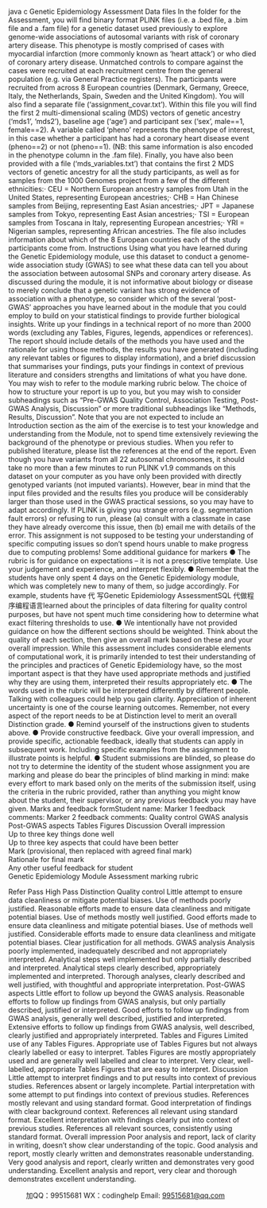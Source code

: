 java c
Genetic Epidemiology Assessment
Data files
In the folder for the Assessment, you will find binary format PLINK files (i.e. a .bed   file, a .bim   file and a .fam   file) for a genetic dataset used previously to explore genome-wide associations of autosomal variants with risk of coronary artery disease. This phenotype is mostly comprised of cases with myocardial infarction (more commonly known as ‘heart attack’) or who died of coronary artery disease. Unmatched controls to compare against the cases were recruited at each recruitment centre from the general population (e.g. via General Practice registers). The participants were recruited from across 8 European countries (Denmark, Germany, Greece, Italy, the Netherlands, Spain, Sweden and the United Kingdom).
You will also find a separate file (‘assignment_covar.txt’). Within this file you will find the first 2 multi-dimensional scaling (MDS) vectors of genetic ancestry (‘mds1’, ‘mds2’), baseline age (‘age’)   and participant sex (‘sex’, male==1, female==2). A variable called ‘pheno’ represents the phenotype of interest, in this case whether a participant has had a coronary heart disease event (pheno==2) or not (pheno==1). (NB: this same information is also encoded in the phenotype column in the .fam   file). Finally, you have also been provided with a file (‘mds_variables.txt’) that contains the first 2 MDS vectors of genetic ancestry for all the study participants, as well as for samples from the 1000 Genomes project from a few of the different ethnicities:·   CEU = Northern European ancestry samples from Utah in the United States, representing European ancestries;·   CHB = Han Chinese samples from Beijing, representing East Asian ancestries;·   JPT = Japanese samples from Tokyo, representing East Asian ancestries;·   TSI = European samples from Toscana in Italy, representing European ancestries;·   YRI = Nigerian samples, representing African ancestries.
The file also includes information about which of the 8 European countries each of the study participants come from.
Instructions
Using what you have learned during the Genetic Epidemiology module, use this dataset to conduct a genome-wide association study (GWAS) to see what these data can tell you about the association between autosomal SNPs and coronary artery disease. As discussed during the module, it is not informative about biology or disease to merely conclude that a genetic variant has strong evidence of association with a phenotype, so consider which of the several ‘post-GWAS’ approaches you have learned about in the module that you could employ to build on your statistical findings to provide further biological insights.
Write up your findings in a technical report of no more than 2000 words   (excluding any Tables, Figures, legends, appendices or references). The report should include details of the methods you have used and the rationale for using those methods, the results you have generated (including any relevant tables or figures to display information), and a brief discussion that summarises your findings, puts your findings in context of previous literature and considers strengths and limitations of what you have done. You may wish to refer to the module marking rubric below.
The choice of how to structure your report is up to you, but you may wish to consider subheadings such as “Pre-GWAS Quality Control, Association Testing, Post-GWAS Analysis, Discussion” or more traditional subheadings like “Methods, Results, Discussion”. Note that you are not   expected to include an Introduction section as the aim of the exercise is to test your knowledge and understanding from the Module, not to spend time extensively reviewing the background of the phenotype or previous studies. When you refer to published literature, please list the references at the end of the report.
Even though you have variants from all 22 autosomal chromosomes, it should take no more than a few minutes to run PLINK v1.9 commands on this dataset on your computer as you have only been provided with directly genotyped variants (not imputed variants). However, bear in mind that the input files provided and the results files you produce will be considerably larger than those used in the GWAS practical sessions, so you may have to adapt accordingly. If PLINK is giving you strange errors (e.g. segmentation fault errors) or refusing to run, please (a) consult with a classmate in case they have already overcome this issue, then (b) email me with details of the error. This assignment is not supposed to be testing your understanding of specific computing issues so don’t spend hours unable to make progress due to computing problems!
Some additional guidance for markers
●   The rubric is for guidance on expectations – it is not a prescriptive template. Use your judgement and experience, and interpret flexibly.
●   Remember that the students have only spent 4 days on the Genetic Epidemiology module, which was completely new to many of them, so judge accordingly. For example, students have 代 写Genetic Epidemiology AssessmentSQL
代做程序编程语言learned about the principles of data filtering for quality control purposes, but have not spent much time considering how to determine what exact filtering thresholds to use.
●   We intentionally have not provided guidance on how the different sections should be weighted. Think about the quality of each section, then give an overall mark based on these and your overall impression. While this assessment includes considerable elements of computational work, it is primarily intended to test their understanding of the principles and practices of Genetic Epidemiology have, so the most important aspect is that they have used appropriate methods and justified why they are using them, interpreted their results appropriately etc.
●   The words used in the rubric will be interpreted differently by different people. Talking with colleagues could help you gain clarity. Appreciation of inherent uncertainty is one of the course learning outcomes. Remember, not every aspect of the report needs to be at Distinction level to merit an overall Distinction grade.
●   Remind yourself of the instructions given to students above.
●   Provide constructive   feedback. Give your overall impression, and provide specific, actionable feedback, ideally that students can apply in subsequent work. Including specific examples from the assignment to illustrate points is helpful.
●   Student submissions are blinded, so please do not try to determine the identity of the student whose assignment you are marking and please do bear the principles of blind marking in mind: make every effort to mark based only on the merits of the submission itself, using the criteria in the rubric provided, rather than anything you might know about the student, their supervisor, or any previous feedback you may have given.
Marks and feedback formStudent name: Marker 1 feedback comments: Marker 2 feedback comments: Quality control      GWAS analysis      Post-GWAS aspects      Tables  Figures      Discussion      Overall impression      
Up to three key things done well      
Up to three key aspects that could have been better       
Mark (provisional, then replaced with agreed final mark)      
Rationale for final mark   
Any other useful feedback for student      
Genetic Epidemiology Module Assessment marking rubric      
   
Refer
Pass 
High Pass 
Distinction 
Quality control 
Little attempt to ensure data cleanliness or mitigate potential biases. Use of methods poorly justified.
Reasonable efforts made to ensure data cleanliness and mitigate potential biases. Use of methods mostly well justified.
Good efforts made to ensure data cleanliness and mitigate potential biases. Use of methods well justified.
Considerable efforts made to ensure data cleanliness and mitigate potential biases. Clear justification for all methods.
GWAS analysis
Analysis poorly implemented, inadequately described and not appropriately interpreted.
Analytical steps well implemented but only partially described and interpreted.
Analytical steps clearly described, appropriately implemented and interpreted.
Thorough analyses, clearly described and well justified, with thoughtful and appropriate interpretation.
Post-GWAS aspects
Little effort to follow up beyond the GWAS analysis.
Reasonable efforts to follow up findings from GWAS analysis, but only partially described, justified or interpreted.
Good efforts to follow up findings from GWAS analysis, generally well described, justified and interpreted.
Extensive efforts to follow up findings from GWAS analysis, well described, clearly justified and appropriately interpreted.
Tables and Figures
Limited use of any Tables  Figures.
Appropriate use of Tables  Figures but not always clearly labelled or easy to interpret.
Tables  Figures are mostly appropriately used and are generally well labelled and clear to interpret.
Very clear, well-labelled, appropriate Tables  Figures that are easy to interpret.
Discussion
Little attempt to interpret findings and to put results into context of previous studies.
References absent or largely incomplete. 
Partial interpretation with some attempt to put findings into context of previous studies.
References mostly relevant and using standard format.
Good interpretation of findings with clear background context. 
References all relevant using standard format.
Excellent interpretation with findings clearly put into context of previous studies.
References all relevant sources, consistently using standard format.
Overall impression
Poor analysis and report, lack of clarity in writing, doesn’t show clear understanding of the topic. 
Good analysis and report, mostly clearly written and demonstrates reasonable understanding.
Very good analysis and report, clearly written and demonstrates very good understanding.
Excellent analysis and report, very clear and thorough demonstrates excellent understanding.
   
   

         
加QQ：99515681  WX：codinghelp  Email: 99515681@qq.com
